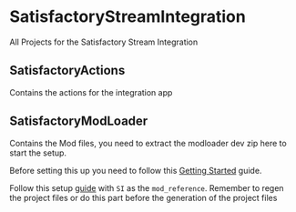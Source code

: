 # SatisfactoryStreamIntegration

All Projects for the Satisfactory Stream Integration

## SatisfactoryActions
Contains the actions for the integration app

## SatisfactoryModLoader
Contains the Mod files, you need to extract the modloader dev zip here to start the setup.

Before setting this up you need to follow this [Getting Started](https://docs-dev.ficsit.app/satisfactory-modding/2.1.0/Development/BeginnersGuide/index.html) guide.

Follow this setup [guide](https://docs-dev.ficsit.app/satisfactory-modding/2.1.0/Development/Cpp/setup.html#_adding_the_module_to_the_targets) with `SI` as the `mod_reference`.
Remember to regen the project files or do this part before the generation of the project files
